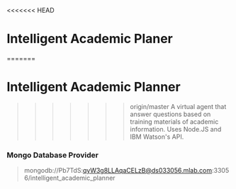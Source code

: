 <<<<<<< HEAD
# Intelligent Academic Planer
=======
# Intelligent Academic Planner
>>>>>>> origin/master
>A virtual agent that answer questions based on training materials of academic information. Uses Node.JS and IBM Watson's API.

### Mongo Database Provider
>mongodb://Pb7TdS:qyW3g8LLAqaCELzB@ds033056.mlab.com:33056/intelligent_academic_planner

